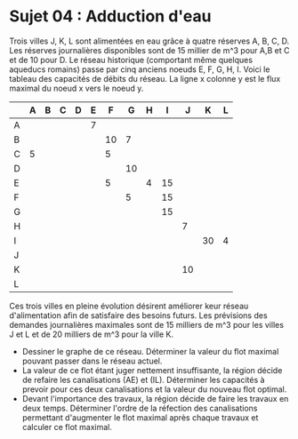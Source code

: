 # Sujet 04 : Adduction d'eau

Trois villes J, K, L sont alimentées en eau grâce à quatre réserves A, B, C, D. Les réserves journalières disponibles sont de 15 millier de m^3 pour A,B et C et de 10 pour D.
Le réseau historique (comportant même quelques aqueducs romains) passe par cinq anciens noeuds E, F, G, H, I.
Voici le tableau des capacités de débits du réseau. La ligne x colonne y est le flux maximal du noeud x vers le noeud y.

|     | A   | B   | C   | D   | E   | F   | G   | H   | I   | J   | K   | L   |
| --- | --- | --- | --- | --- | --- | --- | --- | --- | --- | --- | --- | --- |
| A   |     |     |     |     | 7   |     |     |     |     |     |     |     |
| B   |     |     |     |     |     | 10  | 7   |     |     |     |     |     |
| C   | 5   |     |     |     |     | 5   |     |     |     |     |     |     |
| D   |     |     |     |     |     |     | 10  |     |     |     |     |     |
| E   |     |     |     |     |     | 5   |     | 4   | 15  |     |     |     |
| F   |     |     |     |     |     |     | 5   |     | 15  |     |     |     |
| G   |     |     |     |     |     |     |     |     | 15  |     |     |     |
| H   |     |     |     |     |     |     |     |     |     | 7   |     |     |
| I   |     |     |     |     |     |     |     |     |     |     | 30  | 4   |
| J   |     |     |     |     |     |     |     |     |     |     |     |     |
| K   |     |     |     |     |     |     |     |     |     | 10  |     |     |
| L   |     |     |     |     |     |     |     |     |     |     |     |     |
  
Ces trois villes en pleine évolution désirent améliorer keur réseau d'alimentation afin de satisfaire des besoins futurs. Les prévisions des demandes journalières maximales sont de 15 milliers de m^3 pour les villes J et L et de 20 milliers de m^3 pour la ville K.

- Dessiner le graphe de ce réseau. Déterminer la valeur du flot maximal pouvant passer dans le réseau actuel.
- La valeur de ce flot étant juger nettement insuffisante, la région décide de refaire les canalisations (AE) et (IL). Déterminer les capacités à prevoir pour ces deux canalisations et la valeur du nouveau flot optimal.
- Devant l'importance des travaux, la région décide de faire les travaux en deux temps. Déterminer l'ordre de la réfection des canalisations permettant d'augmenter le flot maximal après chaque travaux et calculer ce flot maximal.
